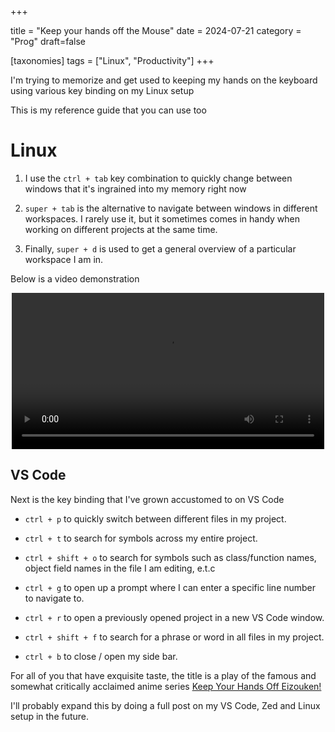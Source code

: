 +++

title = "Keep your hands off the Mouse"
date = 2024-07-21
category = "Prog"
draft=false

[taxonomies]
tags = ["Linux", "Productivity"]
+++

I'm trying to memorize and get used to keeping my hands on the keyboard using various key binding on my Linux setup

This is my reference guide that you can use too

# Linux

1. I use the `ctrl + tab` key combination to quickly change between windows that it's ingrained into my memory right now

2. `super + tab` is the alternative to navigate between windows in different workspaces. I rarely use it, but it sometimes comes in handy when working on different projects at the same time.

3. Finally, `super + d` is used to get a general overview of a particular workspace I am in.

Below is a video demonstration

<div style="display: flex; justify-content: center;">
<video width="500" height="full" controls>
  <source src="/keeping-hands-off-keyboard/window-switching.mkv" type="video/mp4">
</video>
</div>

## VS Code

Next is the key binding that I've grown accustomed to on VS Code

-   `ctrl + p` to quickly switch between different files in my project.

-   `ctrl + t` to search for symbols across my entire project.

-   `ctrl + shift + o` to search for symbols such as class/function names, object field names in the file I am editing, e.t.c

-   `ctrl + g` to open up a prompt where I can enter a specific line number to navigate to.

-   `ctrl + r` to open a previously opened project in a new VS Code window.

-   `ctrl + shift + f` to search for a phrase or word in all files in my project.

-   `ctrl + b` to close / open my side bar.

For all of you that have exquisite taste, the title is a play of the famous and somewhat critically acclaimed anime series [Keep Your Hands Off Eizouken!
](https://anilist.co/anime/109298/Eizouken-ni-wa-Te-wo-Dasu-na)

I'll probably expand this by doing a full post on my VS Code, Zed and Linux setup in the future.
